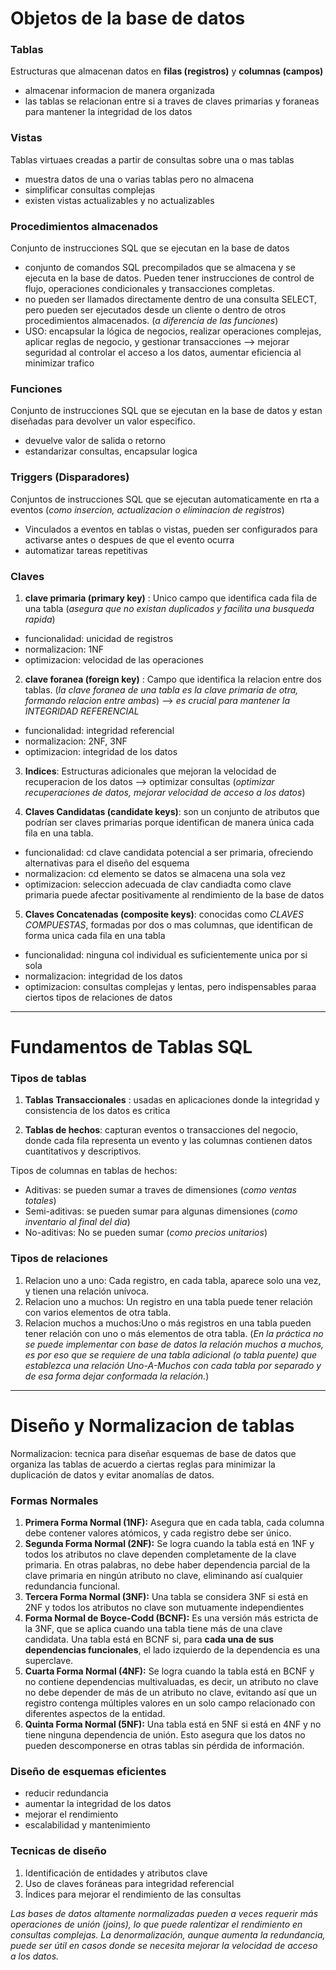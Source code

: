 # Objetos de la base de datos

### Tablas

Estructuras que almacenan datos en **filas (registros)** y **columnas (campos)**
- almacenar informacion de manera organizada
- las tablas se relacionan entre si a traves de claves primarias y foraneas para mantener la integridad de los datos

### Vistas

Tablas virtuaes creadas a partir de consultas sobre una o mas tablas
- muestra datos de una o varias tablas pero no almacena
- simplificar consultas complejas
- existen vistas actualizables y no actualizables

### Procedimientos almacenados

Conjunto de instrucciones SQL que se ejecutan en la base de datos
- conjunto de comandos SQL precompilados que se almacena y se ejecuta en la base de datos. Pueden tener instrucciones de control de flujo, operaciones condicionales y transacciones completas. 
- no pueden ser llamados directamente dentro de una consulta SELECT, pero pueden ser ejecutados desde un cliente o dentro de otros procedimientos almacenados. (_a diferencia de las funciones_)
- USO: encapsular la lógica de negocios, realizar operaciones complejas, aplicar reglas de negocio, y gestionar transacciones --> mejorar seguridad al controlar el acceso a los datos, aumentar eficiencia al minimizar trafico

### Funciones

Conjunto de instrucciones SQL que se ejecutan en la base de datos y estan diseñadas para devolver un valor especifico.
- devuelve valor de salida o retorno
- estandarizar consultas, encapsular logica

### Triggers (Disparadores)

Conjuntos de instrucciones SQL que se ejecutan automaticamente en rta a eventos (_como insercion, actualizacion o eliminacion de registros_)
- Vinculados a eventos en tablas o vistas, pueden ser configurados para activarse antes o despues de que el evento ocurra
- automatizar tareas repetitivas

### Claves
1.  **clave primaria (primary key)** : Unico campo que identifica cada fila de una tabla (_asegura que no existan duplicados y facilita una busqueda rapida_)
- funcionalidad: unicidad de registros
- normalizacion: 1NF
- optimizacion: velocidad de las operaciones

2.  **clave foranea (foreign key)** : Campo que identifica la relacion entre dos tablas. (_la clave foranea de una tabla es la clave primaria de otra, formando relacion entre ambas_) --> _es crucial para mantener la INTEGRIDAD REFERENCIAL_

- funcionalidad: integridad referencial
- normalizacion: 2NF, 3NF
- optimizacion: integridad de los datos

3.  **Indices**: Estructuras adicionales que mejoran la velocidad de recuperacion de los datos --> optimizar consultas (_optimizar recuperaciones de datos, mejorar velocidad de acceso a los datos_)


4. **Claves Candidatas (candidate keys)**: son un conjunto de atributos que podrían ser claves primarias porque identifican de manera única cada fila en una tabla.

- funcionalidad: cd clave candidata potencial a ser primaria, ofreciendo alternativas para el diseño del esquema
- normalizacion: cd elemento se datos se almacena una sola vez
- optimizacion: seleccion adecuada de clav candiadta como clave primaria puede afectar positivamente al rendimiento de la base de datos

5. **Claves Concatenadas (composite keys)**: conocidas como _CLAVES COMPUESTAS_, formadas por dos o mas columnas, que identifican de forma unica cada fila en una tabla

- funcionalidad: ninguna col individual es suficientemente unica por si sola
- normalizacion: integridad de los datos
- optimizacion: consultas complejas y lentas, pero indispensables paraa ciertos tipos de relaciones de datos


___

# Fundamentos de Tablas SQL

### Tipos de tablas

1. **Tablas Transaccionales** : usadas en aplicaciones donde la integridad y consistencia de los datos es critica

2. **Tablas de hechos**: capturan eventos o transacciones del negocio, donde cada fila representa un evento y las columnas contienen datos cuantitativos y descriptivos. 

Tipos de columnas en tablas de hechos: 
- Aditivas: se pueden sumar a traves de dimensiones (_como ventas totales_)
- Semi-aditivas: se pueden sumar para algunas dimensiones (_como inventario al final del dia_)
- No-aditivas: No se pueden sumar (_como precios unitarios_)


### Tipos de relaciones

1. Relacion uno a uno: Cada registro, en cada tabla, aparece solo una vez, y tienen una relación unívoca.
2. Relacion uno a muchos: Un registro en una tabla puede tener relación con varios elementos de otra tabla.
3. Relacion muchos a muchos:Uno o más registros en una tabla pueden tener relación con uno o más elementos de otra tabla. (_En la práctica no se puede implementar con base de datos la relación muchos a muchos, es por eso que se requiere de una tabla adicional (o tabla puente) que establezca una relación Uno-A-Muchos con cada tabla por separado y de esa forma dejar conformada la relación._) 

___

# Diseño y Normalizacion de tablas

Normalizacion: tecnica para diseñar esquemas de base de datos que organiza las tablas de acuerdo a ciertas reglas para minimizar la duplicación de datos y evitar anomalías de datos.

### Formas Normales

1. **Primera Forma Normal (1NF):** Asegura que en cada tabla, cada columna debe contener valores atómicos, y cada registro debe ser único.
2. **Segunda Forma Normal (2NF):** Se logra cuando la tabla está en 1NF y todos los atributos no clave dependen completamente de la clave primaria. En otras palabras, no debe haber dependencia parcial de la clave primaria en ningún atributo no clave, eliminando así cualquier redundancia funcional.
3. **Tercera Forma Normal (3NF):** Una tabla se considera 3NF si está en 2NF y todos los atributos no clave son mutuamente independientes
4. **Forma Normal de Boyce-Codd (BCNF):** Es una versión más estricta de la 3NF, que se aplica cuando una tabla tiene más de una clave candidata. Una tabla está en BCNF si, para **cada una de sus dependencias funcionales**, el lado izquierdo de la dependencia es una superclave.
5. **Cuarta Forma Normal (4NF):** Se logra cuando la tabla está en BCNF y no contiene dependencias multivaluadas, es decir, un atributo no clave no debe depender de más de un atributo no clave, evitando así que un registro contenga múltiples valores en un solo campo relacionado con diferentes aspectos de la entidad.
6. **Quinta Forma Normal (5NF):** Una tabla está en 5NF si está en 4NF y no tiene ninguna dependencia de unión. Esto asegura que los datos no pueden descomponerse en otras tablas sin pérdida de información.


### Diseño de esquemas eficientes

- reducir redundancia
- aumentar la integridad de los datos
- mejorar el rendimiento
- escalabilidad y mantenimiento

### Tecnicas de diseño

1. Identificación de entidades y atributos clave
2. Uso de claves foráneas para integridad referencial
3. Índices para mejorar el rendimiento de las consultas

_Las bases de datos altamente normalizadas pueden a veces requerir más operaciones de unión (joins), lo que puede ralentizar el rendimiento en consultas complejas. La denormalización, aunque aumenta la redundancia, puede ser útil en casos donde se necesita mejorar la velocidad de acceso a los datos._



